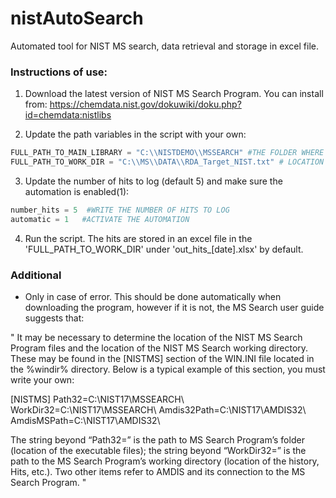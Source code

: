 # nistAutoSearch

Automated tool for NIST MS search, data retrieval and storage in excel file.  

### Instructions of use:

1. Download the latest version of NIST MS Search Program. You can install from: https://chemdata.nist.gov/dokuwiki/doku.php?id=chemdata:nistlibs

2. Update the path variables in the script with your own: 

```python
FULL_PATH_TO_MAIN_LIBRARY = "C:\\NISTDEMO\\MSSEARCH" #THE FOLDER WHERE THE PROGRAM IS, PROGRAM DIRECTORY 
FULL_PATH_TO_WORK_DIR = "C:\\MS\\DATA\\RDA_Target_NIST.txt" # LOCATION OF RDA FILE, WORK DIRECTORY
```

3. Update the number of hits to log (default 5) and make sure the automation is enabled(1):

```python
number_hits = 5  #WRITE THE NUMBER OF HITS TO LOG
automatic = 1   #ACTIVATE THE AUTOMATION 
```

4. Run the script. The hits are stored in an excel file in the 'FULL_PATH_TO_WORK_DIR' under 'out_hits_[date].xlsx' by default.


### Additional

- Only in case of error. This should be done automatically when downloading the program, however if it is not, the MS Search user guide suggests that: 

" It may be necessary to determine the location of the NIST MS Search Program files and the location of the NIST MS Search working directory. These may be found in the [NISTMS] section of the WIN.INI file located in the %windir% directory. Below is a typical example of this section, you must write your own: 

[NISTMS] 
Path32=C:\NIST17\MSSEARCH\ 
WorkDir32=C:\NIST17\MSSEARCH\ 
Amdis32Path=C:\NIST17\AMDIS32\ 
AmdisMSPath=C:\NIST17\AMDIS32\ 

The string beyond “Path32=” is the path to MS Search Program’s folder (location of the executable files); the string beyond “WorkDir32=” is the path to the MS Search Program’s working directory (location of the history, Hits, etc.). Two other items refer to AMDIS and its connection to the MS Search Program. "